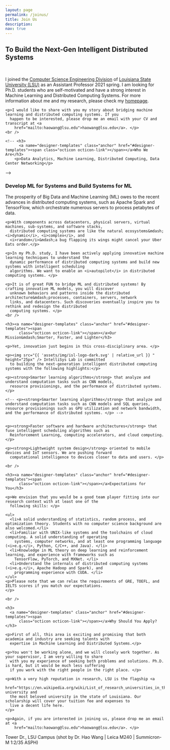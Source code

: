 ```yaml
---
layout: page
permalink: /joinus/
title: Join Us
description:
nav: true
---
```


<div class="wrapper">

  <section>
    <!-- <img src="{{ '/assets/img/logo-dark.svg' | relative_url }} " width="300px" /> <br /><br /><br /> -->
    <h2>To Build the Next-Gen Intelligent Distributed Systems</h2>
    <br />
    <p>I joined the <a href="https://www.lsu.edu/eng/cse/">Computer Science Engineering Division</a> of <a
        href="https://www.lsu.edu/">Louisiana State University (LSU)</a> as an Assistant Professor 2021 spring. I am
      looking for Ph.D. students who are self-motivated and have a strong interest in Machine Learning and Distributed
      Computing Systems. For more information about me and my research, please check my <a
        href="https://intellisys.haow.ca/haowang/">homepage</a>.</p>

    <p>I would like to share with you my story about bridging machine learning and distributed computing systems. If you
      happen to be interested, please drop me an email with your CV and transcript at <a
        href="mailto:haowang@lsu.edu">haowang@lsu.edu</a>. </p>
    <br />

    <!-- <h3>
          <a name="designer-templates" class="anchor" href="#designer-templates"><span class="octicon octicon-link"></span></a>Who We Are</h3>
        <p>Data Analytics, Machine Learning, Distributed Computing, Data Center Networking</p>
 -->
    <h3><a name="designer-templates" class="anchor" href="#designer-templates"><span
          class="octicon octicon-link"></span></a>Develop ML for Systems and Build Systems for ML</h3>
    <p>The prosperity of Big Data and Machine Learning (ML) owes to the recent advances in distributed computing
      systems, such as Apache Spark and TensorFlow, which orchestrate numerous servers to process petabytes of data.
    </p>

    <p>With components across datacenters, physical servers, virtual machines, sub-systems, and software stacks,
      distributed computing systems are like the natural ecosystems&mdash;<i>dynamic</i>, <i>complex</i>, and
      <i>random</i>&mdash;a bug flapping its wings might cancel your Uber Eats order.</p>

    <p>In my Ph.D. study, I have been actively applying innovative machine learning techniques to understand the
      dynamic performance of distributed computing systems and build new systems with intelligent scheduling
      algorithms. We want to enable an <i>autopilot</i> in distributed computing systems. </p>

    <p>It is of great FUN to bridge ML and distributed systems! By crafting innovative ML models, you will discover
      unknown behaviors and patterns inside the distributed architecture&mdash;processes, containers, servers, network
      links, and datacenters. Such discoveries eventually inspire you to rethink and redesign the distributed
      computing systems. </p>
    <br />

    <h3><a name="designer-templates" class="anchor" href="#designer-templates"><span
          class="octicon octicon-link"></span></a>Our Mission&mdash;Smarter, Faster, and Lighter</h3>

    <p>Yet, innovation just begins in this cross-disciplinary area. </p>

    <p><img src="{{ 'assets/img/isl-logo-dark.svg' | relative_url }} " height="25px" /> IntelliSys Lab is committed
      to building the next-generation intelligent distributed computing systems with the following highlights:</p>

    <p><strong>Smarter learning algorithms</strong> that analyze and understand computation tasks such as CNN models,
      resource provisionings, and the performance of distributed systems. </p>

    <!-- <p><strong>Smarter learning algorithms</strong> that analyze and understand computation tasks such as CNN models and SQL queries, resource provisionings such as GPU utilization and network bandwidth, and the performance of distributed systems. </p> -->


    <p><strong>Faster software and hardware architectures</strong> that fuse intelligent scheduling algorithms such as
      Reinforcement Learning, computing accelerators, and cloud computing. </p>

    <p><strong>Lightweight system design</strong> oriented to mobile devices and IoT sensors. We are pushing forward
      computational intelligence to devices closer to data and users. </p>

    <br />

    <h3><a name="designer-templates" class="anchor" href="#designer-templates"><span
          class="octicon octicon-link"></span></a>Expectations for You</h3>

    <p>We envision that you would be a good team player fitting into our research context with at least one of the
      following skills: </p>

    <ul>
      <li>A solid understanding of statistics, random process, and optimization theory. Students with no computer science background are also welcomed.</li>
      <li>Familiar with UNIX-like systems and the toolchains of cloud computing. A solid understanding of operating
        systems, computer networks, and at least one programming language (<i>e.g.</i>, Python, C/C++, and Java). </li>
      <li>Knowledge in ML theory on deep learning and reinforcement learning, and experience with frameworks such as
        TensorFlow, PyTorch, and MXNet. </li>
      <li>Understand the internals of distributed computing systems (<i>e.g.</i>, Apache Hadoop and Spark), and
        programming experience with CUDA. </li>
    </ul>
    <p>Please note that we can relax the requirements of GRE, TOEFL, and IELTS scores if you match our expectations.
    </p>

    <br />

    <h3>
      <a name="designer-templates" class="anchor" href="#designer-templates"><span
          class="octicon octicon-link"></span></a>Why Should You Apply?</h3>

    <p>First of all, this area is exciting and promising that both academia and industry are seeking talents with
      expertise in Machine Learning and Distributed Systems.</p>

    <p>You won't be working alone, and we will closely work together. As your supervisor, I am very willing to share
      with you my experience of seeking both problems and solutions. Ph.D. is hard, but it would be much less suffering
      if you work with the right people in the right place. </p>

    <p>With a very high reputation in research, LSU is the flagship <a
        href="https://en.wikipedia.org/wiki/List_of_research_universities_in_the_United_States">R1</a> university and
      the most beloved university in the state of Louisiana. Our scholarship will cover your tuition fee and expenses to
      live a decent life here.
    </p>

    <p>Again, if you are interested in joining us, please drop me an email at <a
        href="mailto:haowang@lsu.edu">haowang@lsu.edu</a>. </p>



  </section>

  <div class="row">
    <div class="col-sm mt-3 mt-md-0">
      <img class="img-fluid rounded" src="{{ '/assets/img/L1008052.jpg' | relative_url }}" alt=""
        title="lsu campus" />
    </div>
  </div>
  <div class="caption">
    Tower Dr., LSU Campus (shot by Dr. Hao Wang | Leica M240 | Summicron-M 1:2/35 ASPH)
  </div>
